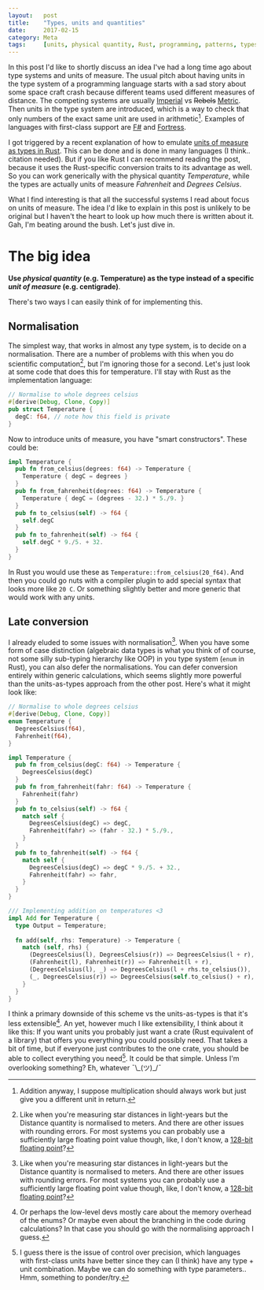 ```yaml
---
layout:   post
title:    "Types, units and quantities"
date:     2017-02-15
category: Meta
tags:     [units, physical quantity, Rust, programming, patterns, types]
---
```


In this post I'd like to shortly discuss an idea I've had a long time ago about type systems and 
units of measure. The usual pitch about having units in the type system of a programming language 
starts with a sad story about some space craft crash because different teams used different 
measures of distance. The competing systems are usually 
[Imperial](https://en.wikipedia.org/wiki/Imperial_units) vs <del>Rebels</del> 
[<ins>Metric</ins>](https://en.wikipedia.org/wiki/Metric_system). Then units in the type system are 
introduced, which is a way to check that only numbers of the exact same unit are used in 
arithmetic[^arithmetic]. Examples of languages 
with first-class support are 
[F#](https://blogs.msdn.microsoft.com/andrewkennedy/2008/08/29/units-of-measure-in-f-part-one-introducing-units/) 
and [Fortress](https://blogs.oracle.com/projectfortress/entry/fortress_wrapping_up). 

[^arithmetic]: Addition anyway, I suppose multiplication should always work but just give you a different unit in return. 

I got triggered by a recent explanation of how to emulate [units of measure as types in 
Rust](https://github.com/jaheba/stuff/blob/master/communicating_intent.md). This can be done and is 
done in many languages (I think.. citation needed). But if you like Rust I can recommend reading 
the post, because it uses the Rust-specific conversion traits to its advantage as well. So you can 
work generically with the physical quantity *Temperature*, while the types are actually units of 
measure *Fahrenheit* and *Degrees Celsius*. 

What I find interesting is that all the successful systems I read about focus on units of measure.
The idea I'd like to explain in this post is unlikely to be original but I haven't the heart to look
up how much there is written about it. Gah, I'm beating around the bush. Let's just dive in.

# The big idea

**Use *physical quantity* (e.g. Temperature) as the type instead of a specific *unit of measure* 
(e.g. centigrade)**.

There's two ways I can easily think of for implementing this. 

## Normalisation

The simplest way, that works in almost any type system, is to decide on a normalisation. There are a 
number of problems with this when you do scientific computation[^normalisation-problems], but I'm 
ignoring those for a second. Let's just look at some code that does this for temperature. I'll stay
with Rust as the implementation language:

[^normalisation-problems]: Like when you're measuring star distances in light-years but the Distance quantity is normalised to meters. And there are other issues with rounding errors. For most systems you can probably use a sufficiently large floating point value though, like, I don't know, a [128-bit floating point](https://en.wikipedia.org/wiki/Quadruple-precision_floating-point_format)? 

```rust
// Normalise to whole degrees celsius
#[derive(Debug, Clone, Copy)]
pub struct Temperature {
  degC: f64, // note how this field is private
}
```

Now to introduce units of measure, you have "smart constructors". These could be:

```rust
impl Temperature {
  pub fn from_celsius(degrees: f64) -> Temperature {
    Temperature { degC = degrees }
  }
  pub fn from_fahrenheit(degrees: f64) -> Temperature {
    Temperature { degC = (degrees - 32.) * 5./9. }
  }
  pub fn to_celsius(self) -> f64 {
    self.degC
  }
  pub fn to_fahrenheit(self) -> f64 {
    self.degC * 9./5. + 32.
  }
}
```

In Rust you would use these as `Temperature::from_celsius(20_f64)`. And then you could go nuts with
a compiler plugin to add special syntax that looks more like `20 C`. Or something slightly better
and more generic that would work with any units. 

## Late conversion

I already eluded to some issues with normalisation[^normalisation-problems]. When you have some 
form of case distinction (algebraic data types is what you think of of course, not some silly 
sub-typing hierarchy like OOP) in you type system (`enum` in Rust), you can also defer the 
normalisations. You can defer conversion entirely within generic calculations, which seems slightly 
more powerful than the units-as-types approach from the other post. Here's what it might look like:

```rust
// Normalise to whole degrees celsius
#[derive(Debug, Clone, Copy)]
enum Temperature {
  DegreesCelsius(f64),
  Fahrenheit(f64),
}

impl Temperature {
  pub fn from_celsius(degC: f64) -> Temperature {
    DegreesCelsius(degC)
  }
  pub fn from_fahrenheit(fahr: f64) -> Temperature {
    Fahrenheit(fahr)
  }
  pub fn to_celsius(self) -> f64 {
    match self {
      DegreesCelsius(degC) => degC,
      Fahrenheit(fahr) => (fahr - 32.) * 5./9.,
    }
  }
  pub fn to_fahrenheit(self) -> f64 {
    match self {
      DegreesCelsius(degC) => degC * 9./5. + 32.,
      Fahrenheit(fahr) => fahr,
    }
  }
}

/// Implementing addition on temperatures <3
impl Add for Temperature {
  type Output = Temperature;
  
  fn add(self, rhs: Temperature) -> Temperature {
    match (self, rhs) {
      (DegreesCelsius(l), DegreesCelsius(r)) => DegreesCelsius(l + r),
      (Fahrenheit(l), Fahrenheit(r)) => Fahrenheit(l + r),
      (DegreesCelsius(l), _) => DegreesCelsius(l + rhs.to_celsius()),
      (_, DegreesCelsius(r)) => DegreesCelsius(self.to_celsius() + r),
    }
  }
}
```

I think a primary downside of this scheme vs the units-as-types is that it's less 
extensible[^overhead]. An yet, however much I like extensibility, I think about it like this: If 
you want units you probably just want a crate (Rust equivalent of a library) that offers you 
everything you could possibly need. That takes a bit of time, but if everyone just contributes to 
the one crate, you should be able to collect everything you need[^precision]. It could be that 
simple. Unless I'm overlooking something? Eh, whatever ¯\\\_(ツ)\_/¯

[^overhead]: Or perhaps the low-level devs mostly care about the memory overhead of the enums? Or maybe even about the branching in the code during calculations? In that case you should go with the normalising approach I guess. 
[^precision]: I guess there is the issue of control over precision, which languages with first-class units have better since they can (I think) have any type + unit combination. Maybe we can do something with type parameters.. Hmm, something to ponder/try. 
